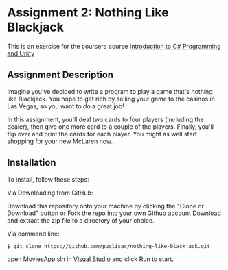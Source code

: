 # Assignment 2: Nothing Like Blackjack

This is an exercise for the coursera course [Introduction to C# Programming and Unity](https://www.coursera.org/learn/introduction-programming-unity)

## Assignment Description

Imagine you've decided to write a program to play a game that's nothing like Blackjack. You hope to get rich by selling your game to the casinos in Las Vegas, so you want to do a great job!

In this assignment, you'll deal two cards to four players (including the dealer), then give one more card to a couple of the players. Finally, you'll flip over and print the cards for each player. You might as well start shopping for your new McLaren now.

## Installation
To install, follow these steps:

Via Downloading from GitHub:

Download this repository onto your machine by clicking the "Clone or Download" button or Fork the repo into your own Github account
Download and extract the zip file to a directory of your choice.  

Via command line:

`$ git clone https://github.com/puglisac/nothing-like-blackjack.git`  

open MoviesApp.sln in [Visual Studio](https://visualstudio.microsoft.com/) and click Run to start.